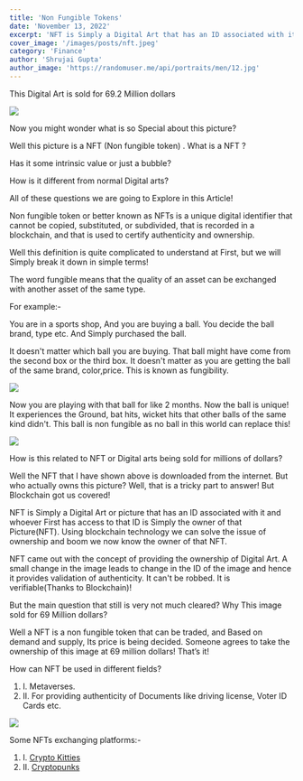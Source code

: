 ```yaml
---
title: 'Non Fungible Tokens'
date: 'November 13, 2022'
excerpt: 'NFT is Simply a Digital Art that has an ID associated with it and whoever First has access to that ID is simply the owner of that NFT.'
cover_image: '/images/posts/nft.jpeg'
category: 'Finance'
author: 'Shrujai Gupta'
author_image: 'https://randomuser.me/api/portraits/men/12.jpg'
---
```


This Digital Art is sold for 69.2 Million dollars

![](https://images2.imgbox.com/47/5f/YBAWfgNC_o.png)

Now you might wonder what is so Special about this picture? 

Well this picture is a NFT (Non fungible token) . What is a NFT ?

Has it some intrinsic value or just a bubble? 

How is it different from normal Digital arts? 

All of these questions we are going to Explore in this Article! 

Non fungible token or better known as NFTs is a unique digital identifier that cannot be copied, substituted, or subdivided, that is recorded in a blockchain, and that is used to certify authenticity and ownership. 

Well this definition is quite complicated to understand at First, but we will Simply break it down in simple terms!

The word fungible means that the quality of an asset can be exchanged with another asset of the same type.

For example:-

You are in a sports shop, And you are buying a ball. You decide the ball brand, type etc. And Simply purchased the ball.

It doesn't matter which ball you are buying. That ball might have come from the second box or the third box. It doesn't matter as you are getting the ball of the same brand, color,price. This is known as fungibility.

![](https://images2.imgbox.com/c3/cc/Az4bwqx5_o.png)

Now you are playing with that ball for like 2 months. Now the ball is unique!
It experiences the Ground, bat hits, wicket hits that other balls of the same kind didn't. This ball is non fungible as no ball in this world can replace this!

![](https://images2.imgbox.com/82/18/ZDjGaajX_o.png)

How is this related to NFT or Digital arts being sold for millions of dollars? 

Well the NFT that I have shown above is downloaded from the internet. But who actually owns this picture?
Well, that is a tricky part to answer!
But Blockchain got us covered! 

NFT is Simply a Digital Art or picture that has an ID associated with it and whoever First has access to that ID is Simply the owner of that Picture(NFT). Using blockchain technology we can solve the issue of ownership and boom we now know the owner of that NFT. 

NFT came out with the concept of providing the ownership of Digital Art.
A small change in the image leads to change in the ID of the image and hence it provides validation of authenticity. It can't be robbed. It is verifiable(Thanks to Blockchain)!

But the main question that still is very not much cleared?
Why This image sold for 69 Million dollars?

Well a NFT is a non fungible token that can be traded, and Based on demand and supply, Its price is being decided. Someone agrees to take the ownership of this image at 69 million dollars! That’s it!

How can NFT be used in different fields?

1. I. Metaverses.
2. II. For providing authenticity of Documents like driving license, Voter ID Cards etc.

![](https://images2.imgbox.com/f8/f2/KC2lBYrc_o.png)

Some NFTs exchanging platforms:-

1. I. [Crypto Kitties](https://www.cryptokitties.co/)
2. II. [Cryptopunks](https://v1punks.io/)